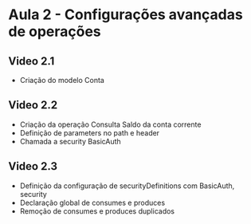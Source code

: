# Aula 2 - Configurações avançadas de operações

## Video 2.1
- Criação do modelo Conta

## Video 2.2
- Criação da operação Consulta Saldo da conta corrente
- Definição de parameters no path e header
- Chamada a security BasicAuth

## Video 2.3
- Definição da configuração de securityDefinitions com BasicAuth, security
- Declaração global de consumes e produces
- Remoção de consumes e produces duplicados
